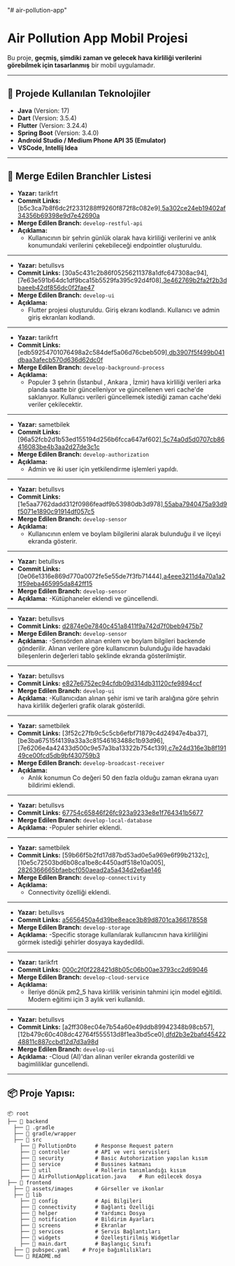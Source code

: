 "# air-pollution-app" 
# **Air Pollution App Mobil Projesi**

Bu proje, **geçmiş, şimdiki zaman ve gelecek hava kirliliği verilerini görebilmek için tasarlanmış** bir mobil uygulamadır. 

---

## 🚀 **Projede Kullanılan Teknolojiler**

- **Java** (Version: 17)
- **Dart** (Version: 3.5.4)
- **Flutter** (Version: 3.24.4)
- **Spring Boot** (Version: 3.4.0)
- **Android Studio / Medium Phone API 35 (Emulator)**
- **VSCode, Intellij Idea**

---


## 🌳 **Merge Edilen Branchler Listesi**

- **Yazar:** tarikfrt
- **Commit Links:** [b5c3ca7b8f6dc2f2331288ff9260f872f8c082e9],[5a302ce24eb19402af34356b69398e9d7e42690a](https://github.com/betullsvs/air-pollution-app/pull/1/commits)
- **Merge Edilen Branch:** `develop-restful-api`
- **Açıklama:**
   - Kullanıcının bir şehrin günlük olarak hava kirliliği verilerini ve anlık konumundaki verilerini çekebileceği endpointler oluşturuldu.
---

- **Yazar:** betullsvs
- **Commit Links:** [30a5c431c2b86f05256211378a1dfc647308ac94],[7e63e591b64dc1df9bca15b5529fa395c92d4f08],[3e462769b2fa2f2b3dbaeeb42df856dc0f2fae47](https://github.com/betullsvs/air-pollution-app/pull/2/commits)
- **Merge Edilen Branch:** `develop-ui`
- **Açıklama:**
   - Flutter projesi oluşturuldu. Giriş ekranı kodlandı. Kullanıcı ve admin giriş ekranları kodlandı.
---

- **Yazar:** tarikfrt
- **Commit Links:** [edb59254701076498a2c584def5a06d76cbeb509],[db3907f5f499b041dbaa3afecb570d636d62dc0f](https://github.com/betullsvs/air-pollution-app/pull/3/commits)
- **Merge Edilen Branch:** `develop-background-process`
- **Açıklama:**
   - Populer 3 şehrin (İstanbul , Ankara , İzmir) hava kirliliği verileri arka planda saatte bir güncelleniyor ve güncellenen veri cache'de saklanıyor. Kullanıcı verileri güncellemek istediği zaman cache'deki veriler çekilecektir.
---

- **Yazar:** sametbilek
- **Commit Links:** [96a52fcb2d1b53ed155194d256b6fcca647af602],[5c74a0d5d0707cb86416083be4b3aa2d27de3c1c](https://github.com/betullsvs/air-pollution-app/pull/4/commits)
- **Merge Edilen Branch:** `develop-authorization`
- **Açıklama:**
   - Admin ve iki user için yetkilendirme işlemleri yapıldı.
---

- **Yazar:** betullsvs
- **Commit Links:** [1e5aa7762dadd312f0986feadf9b53980db3d978],[55aba7940475a93d9f5071e1890c91914df057c5](https://github.com/betullsvs/air-pollution-app/pull/5/commits)
- **Merge Edilen Branch:** `develop-sensor`
- **Açıklama:**
   - Kullanıcının enlem ve boylam bilgilerini alarak bulunduğu il ve ilçeyi ekranda gösterir.
---

- **Yazar:** betullsvs
- **Commit Links:** [0e06e1316e869d770a0072fe5e55de7f3fb71444],[a4eee3211d4a70a1a21f59eba465995da842ff15](https://github.com/betullsvs/air-pollution-app/pull/6/commits)
- **Merge Edilen Branch:** `develop-sensor`
- **Açıklama:**
   -Kütüphaneler eklendi ve güncellendi.
---

- **Yazar:** betullsvs
- **Commit Links:** [d2874e0e7840c451a8411f9a742d7f0beb9475b7](https://github.com/betullsvs/air-pollution-app/pull/7/commits)
- **Merge Edilen Branch:** `develop-sensor`
- **Açıklama:**
   -Sensörden alınan enlem ve boylam bilgileri backende gönderilir. Alınan verilere göre kullanıcının bulunduğu ilde havadaki bileşenlerin değerleri tablo şeklinde ekranda gösterilmiştir.
---

- **Yazar:** betullsvs
- **Commit Links:** [e827e6752ec94cfdb09d314db31120cfe9894ccf](https://github.com/betullsvs/air-pollution-app/pull/8/commits)
- **Merge Edilen Branch:** `develop-ui`
- **Açıklama:**
   -Kullanıcıdan alınan şehir ismi ve tarih aralığına göre şehrin hava kirlilik değerleri grafik olarak gösterildi.
---

- **Yazar:** sametbilek
- **Commit Links:** [3f52c27fb9c5c5cb6efbf71879c4d24947e4ba37],[be3ba67515f4139a33a3c81546163488c1b93d96], [7e6206e4a42433d500c9e57a3ba13322b754c139],[c7e24d316e3b8f19149ce00fcd5db9bf430759b3](https://github.com/betullsvs/air-pollution-app/pull/9/commits)
- **Merge Edilen Branch:** `develop-broadcast-receiver`
- **Açıklama:**
   - Anlık konumun Co değeri 50 den fazla olduğu zaman ekrana uyarı bildirimi eklendi.
---

- **Yazar:** betullsvs
- **Commit Links:** [67754c65846f26fc923a9233e8e1f764341b5677](https://github.com/betullsvs/air-pollution-app/pull/10/commits)
- **Merge Edilen Branch:** `develop-local-database`
- **Açıklama:**
   -Populer sehirler eklendi.
---

- **Yazar:** sametbilek
- **Commit Links:** [59b66f5b2fd17d87bd53ad0e5a969e6f99b2132c],[10e5c72503bd6b08ca1be8c4450adf518e10a005], [2826366665bfaebcf050aead2a5a434d2e6ae146](https://github.com/betullsvs/air-pollution-app/pull/11/commits)
- **Merge Edilen Branch:** `develop-connectivity`
- **Açıklama:**
   - Connectivity özelliği eklendi.
---

- **Yazar:** betullsvs
- **Commit Links:** [a5656450a4d39be8eace3b89d8701ca366178558](https://github.com/betullsvs/air-pollution-app/pull/12/commits)
- **Merge Edilen Branch:** `develop-storage`
- **Açıklama:**
   -Specific storage kullanılarak kullanıcının hava kirliliğini görmek istediği şehirler dosyaya kaydedildi.
---

- **Yazar:** tarikfrt
- **Commit Links:** [000c2f0f228421d8b05c06b00ae3793cc2d69046](https://github.com/betullsvs/air-pollution-app/pull/13/commits)
- **Merge Edilen Branch:** `develop-cloud-service`
- **Açıklama:**
   - İleriye dönük pm2_5 hava kirlilik verisinin tahmini için model eğitildi. Modern eğitimi için 3 aylık veri kullanıldı.
---

- **Yazar:** betullsvs
- **Commit Links:** [a2ff308ec04e7b54a60e49ddb89942348b98cb57],[12b479c60c408dc42764f555513d8f1ea3bd5ce0],[dfd2b3e2bafd4542248811c887ccbd12d7d3a98d](https://github.com/betullsvs/air-pollution-app/pull/14/commits)
- **Merge Edilen Branch:** `develop-ui`
- **Açıklama:**
   -Cloud (AI)'dan alinan veriler ekranda gosterildi ve bagimliliklar guncellendi.
---

## 📦 **Proje Yapısı:**
```plaintext
📦 root
├── 📁 backend
  ├── 📁 .gradle         
  ├── 📁 gradle/wrapper       
  ├── 📁 src
    ├── 📁 PollutionDto      # Response Request patern
    ├── 📁 controller        # API ve veri servisleri
    ├── 📁 security          # Basic Autohorization yapılan kısım
    ├── 📁 service           # Bussines katmanı
    ├── 📁 util              # Rollerin tanımlandığı kısım
    ├── 📄 AirPollutionApplication.java    # Run edilecek dosya
├── 📁 frontend          
  ├── 📁 assets/images       # Görseller ve ikonlar
  ├── 📁 lib              
    ├── 📁 config            # Api Bilgileri
    ├── 📁 connectivity      # Bağlantı Özelliği
    ├── 📁 helper            # Yardımcı Dosya
    ├── 📁 notification      # Bildirim Ayarları
    ├── 📁 screens           # Ekranlar
    ├── 📁 services          # Servis Bağlantıları
    ├── 📁 widgets           # Özelleştirilmiş Widgetlar
    ├── 📄 main.dart         # Başlangıç Sınıfı
  ├── 📄 pubspec.yaml    # Proje bağımlılıkları
  └── 📄 README.md      
```
